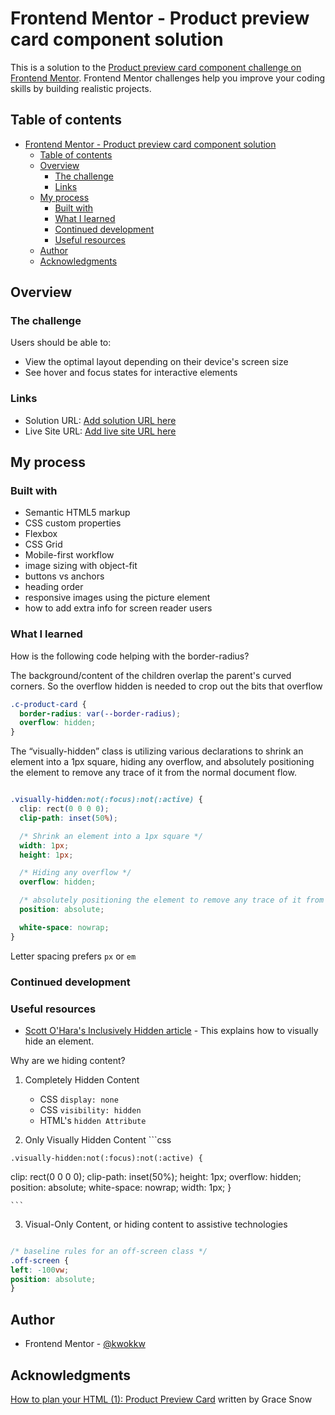 # Frontend Mentor - Product preview card component solution

This is a solution to the [Product preview card component challenge on Frontend Mentor](https://www.frontendmentor.io/challenges/product-preview-card-component-GO7UmttRfa). 
Frontend Mentor challenges help you improve your coding skills by building realistic projects. 

## Table of contents

- [Frontend Mentor - Product preview card component solution](#frontend-mentor---product-preview-card-component-solution)
  - [Table of contents](#table-of-contents)
  - [Overview](#overview)
    - [The challenge](#the-challenge)
    - [Links](#links)
  - [My process](#my-process)
    - [Built with](#built-with)
    - [What I learned](#what-i-learned)
    - [Continued development](#continued-development)
    - [Useful resources](#useful-resources)
  - [Author](#author)
  - [Acknowledgments](#acknowledgments)

## Overview

### The challenge

Users should be able to:

- View the optimal layout depending on their device's screen size
- See hover and focus states for interactive elements

### Links

- Solution URL: [Add solution URL here](https://github.com/kwokkw/product-preview-card-component-main)
- Live Site URL: [Add live site URL here](https://kwokkw.github.io/product-preview-card-component-main/)

## My process

### Built with

- Semantic HTML5 markup
- CSS custom properties
- Flexbox
- CSS Grid
- Mobile-first workflow
- image sizing with object-fit
- buttons vs anchors
- heading order
- responsive images using the picture element 
- how to add extra info for screen reader users

### What I learned

How is the following code helping with the border-radius?

The background/content of the children overlap the parent's curved corners. So the overflow hidden is needed to crop out the bits that overflow

```css
.c-product-card {
  border-radius: var(--border-radius);
  overflow: hidden;
}
```

The “visually-hidden” class is utilizing various declarations to shrink an element into a 1px square, hiding any overflow, and absolutely positioning the element to remove any trace of it from the normal document flow.

```css

.visually-hidden:not(:focus):not(:active) {
  clip: rect(0 0 0 0); 
  clip-path: inset(50%);

  /* Shrink an element into a 1px square */
  width: 1px;
  height: 1px;

  /* Hiding any overflow */
  overflow: hidden;

  /* absolutely positioning the element to remove any trace of it from the normal document flow. */
  position: absolute;

  white-space: nowrap; 
}

```

  Letter spacing prefers `px` or `em`

### Continued development

### Useful resources

- [Scott O'Hara's Inclusively Hidden article](https://www.scottohara.me/blog/2017/04/14/inclusively-hidden.html#hiding-content-visually) - This explains how to visually hide an element. 

Why are we hiding content?
  1. Completely Hidden Content
     - CSS `display: none`
     - CSS `visibility: hidden`
     - HTML's `hidden Attribute` 

  2. Only Visually Hidden Content
    ```css

    .visually-hidden:not(:focus):not(:active) {
  clip: rect(0 0 0 0); 
  clip-path: inset(50%);
  height: 1px;
  overflow: hidden;
  position: absolute;
  white-space: nowrap; 
  width: 1px;
  }

    ```

  3. Visual-Only Content, or hiding content to assistive technologies

  ```css
  
  /* baseline rules for an off-screen class */
  .off-screen {
  left: -100vw;
  position: absolute;
  }
  
  ```

## Author
- Frontend Mentor - [@kwokkw](https://www.frontendmentor.io/profile/kwokkw)

## Acknowledgments

[How to plan your HTML (1): Product Preview Card](https://fedmentor.dev/posts/html-plan-product-preview/#series-intro) written by Grace Snow